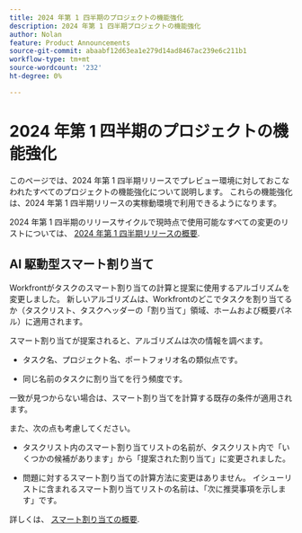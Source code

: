 ```yaml
---
title: 2024 年第 1 四半期のプロジェクトの機能強化
description: 2024 年第 1 四半期プロジェクトの機能強化
author: Nolan
feature: Product Announcements
source-git-commit: abaabf12d63ea1e279d14ad8467ac239e6c211b1
workflow-type: tm+mt
source-wordcount: '232'
ht-degree: 0%

---
```


# 2024 年第 1 四半期のプロジェクトの機能強化

このページでは、2024 年第 1 四半期リリースでプレビュー環境に対しておこなわれたすべてのプロジェクトの機能強化について説明します。 これらの機能強化は、2024 年第 1 四半期リリースの実稼動環境で利用できるようになります。

2024 年第 1 四半期のリリースサイクルで現時点で使用可能なすべての変更のリストについては、 [2024 年第 1 四半期リリースの概要](/help/quicksilver/product-announcements/product-releases/24-q1-release-activity/24-q1-release-overview.md).

## AI 駆動型スマート割り当て

Workfrontがタスクのスマート割り当ての計算と提案に使用するアルゴリズムを変更しました。 新しいアルゴリズムは、Workfrontのどこでタスクを割り当てるか（タスクリスト、タスクヘッダーの「割り当て」領域、ホームおよび概要パネル）に適用されます。

スマート割り当てが提案されると、アルゴリズムは次の情報を調べます。

* タスク名、プロジェクト名、ポートフォリオ名の類似点です。

* 同じ名前のタスクに割り当てを行う頻度です。

一致が見つからない場合は、スマート割り当てを計算する既存の条件が適用されます。

また、次の点も考慮してください。

* タスクリスト内のスマート割り当てリストの名前が、タスクリスト内で「いくつかの候補があります」から「提案された割り当て」に変更されました。

* 問題に対するスマート割り当ての計算方法に変更はありません。 イシューリストに含まれるスマート割り当てリストの名前は、「次に推奨事項を示します」です。

詳しくは、 [スマート割り当ての概要](/help/quicksilver/manage-work/tasks/assign-tasks/smart-assignments.md).
